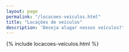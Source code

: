 ```yaml
---
layout: page
permalink: "/locacoes-veiculos.html"
title: "Locações de veículos"
description: 'Deseja alugar nossos veículos?'
---
```

{% include locacoes-veiculos.html %}
